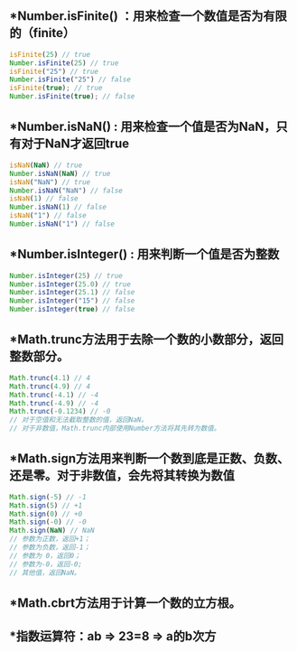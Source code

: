 ## *Number.isFinite() ：用来检查一个数值是否为有限的（finite）
```js
isFinite(25) // true
Number.isFinite(25) // true
isFinite("25") // true
Number.isFinite("25") // false
isFinite(true); // true
Number.isFinite(true); // false
```

## *Number.isNaN() : 用来检查一个值是否为NaN，只有对于NaN才返回true
```js
isNaN(NaN) // true
Number.isNaN(NaN) // true
isNaN("NaN") // true
Number.isNaN("NaN") // false
isNaN(1) // false
Number.isNaN(1) // false
isNaN("1") // false
Number.isNaN("1") // false
```

## *Number.isInteger() : 用来判断一个值是否为整数
```js
Number.isInteger(25) // true
Number.isInteger(25.0) // true
Number.isInteger(25.1) // false
Number.isInteger("15") // false
Number.isInteger(true) // false
```

## *Math.trunc方法用于去除一个数的小数部分，返回整数部分。
```js
Math.trunc(4.1) // 4
Math.trunc(4.9) // 4
Math.trunc(-4.1) // -4
Math.trunc(-4.9) // -4
Math.trunc(-0.1234) // -0
// 对于空值和无法截取整数的值，返回NaN。
// 对于非数值，Math.trunc内部使用Number方法将其先转为数值。
```

## *Math.sign方法用来判断一个数到底是正数、负数、还是零。对于非数值，会先将其转换为数值
```js
Math.sign(-5) // -1
Math.sign(5) // +1
Math.sign(0) // +0
Math.sign(-0) // -0
Math.sign(NaN) // NaN
// 参数为正数，返回+1；
// 参数为负数，返回-1；
// 参数为 0，返回0；
// 参数为-0，返回-0;
// 其他值，返回NaN。
```

## *Math.cbrt方法用于计算一个数的立方根。

## *指数运算符：a**b  =>  2**3=8  =>  a的b次方